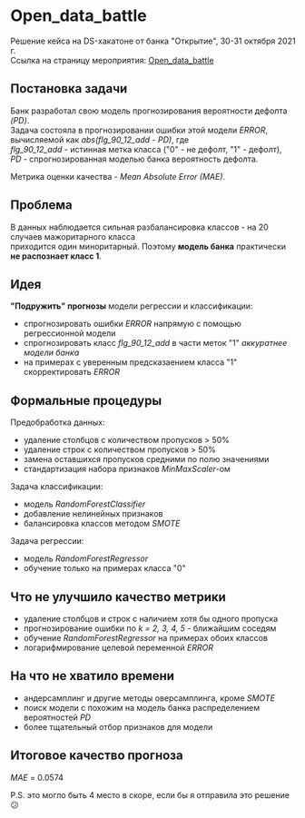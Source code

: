 # Open_data_battle

Решение кейса на DS-хакатоне от банка "Открытие", 30-31 октября 2021 г.   
Ссылка на страницу мероприятия: [Open_data_battle](https://open-data-battle.geecko.com/issues)

## Постановка задачи

Банк разработал свою модель прогнозирования вероятности дефолта *(PD)*.  
Задача состояла в прогнозировании ошибки этой модели *ERROR*, вычисляемой как *abs(flg_90_12_add - PD)*, где  
*flg_90_12_add* - истинная метка класса ("0" - не дефолт, "1" - дефолт),  
*PD* - спрогнозированная моделью банка вероятность дефолта.

Метрика оценки качества - *Mean Absolute Error (MAE)*.  

## Проблема
В данных наблюдается сильная разбалансировка классов - на 20 случаев мажоритарного класса  
приходится один миноритарный. Поэтому **модель банка** практически **не распознает класс 1**.

## Идея

**"Подружить" прогнозы** модели регрессии и классификации:  

* спрогнозировать ошибки *ERROR* напрямую с помощью регрессионной модели  
* спрогнозировать класс *flg_90_12_add* в части меток "1" *аккуратнее модели банка* 
* на примерах с уверенным предсказаением класса "1" cкорректировать *ERROR*

## Формальные процедуры

Предобработка данных:  
- удаление столбцов с количеством пропусков > 50%  
- удаление строк с количеством пропусков > 50%  
- замена оставшихся пропусков средними по полю значениями  
- стандартизация набора признаков *MinMaxScaler*-ом  

Задача классификации:  
- модель *RandomForestClassifier*  
- добавление нелинейных признаков  
- балансировка классов методом *SMOTE*  

Задача регрессии:  
- модель *RandomForestRegressor*  
- обучение только на примерах класса "0"  

## Что не улучшило качество метрики
- удаление столбцов и строк с наличием хотя бы одного пропуска  
- прогнозирование ошибки по *k = 2, 3, 4, 5* - ближайшим соседям  
- обучение *RandomForestRegressor* на примерах обоих классов  
- логарифмирование целевой переменной *ERROR*  

## На что не хватило времени
- андерсамплинг и другие методы оверсамплинга, кроме *SMOTE*  
- поиск модели с похожим на модель банка распределением вероятностей *PD*  
- более тщательный отбор признаков для модели  

## Итоговое качество прогноза
*MAE* = 0.0574  

P.S. это могло быть 4 место в скоре, если бы я отправила это решение :confused:
